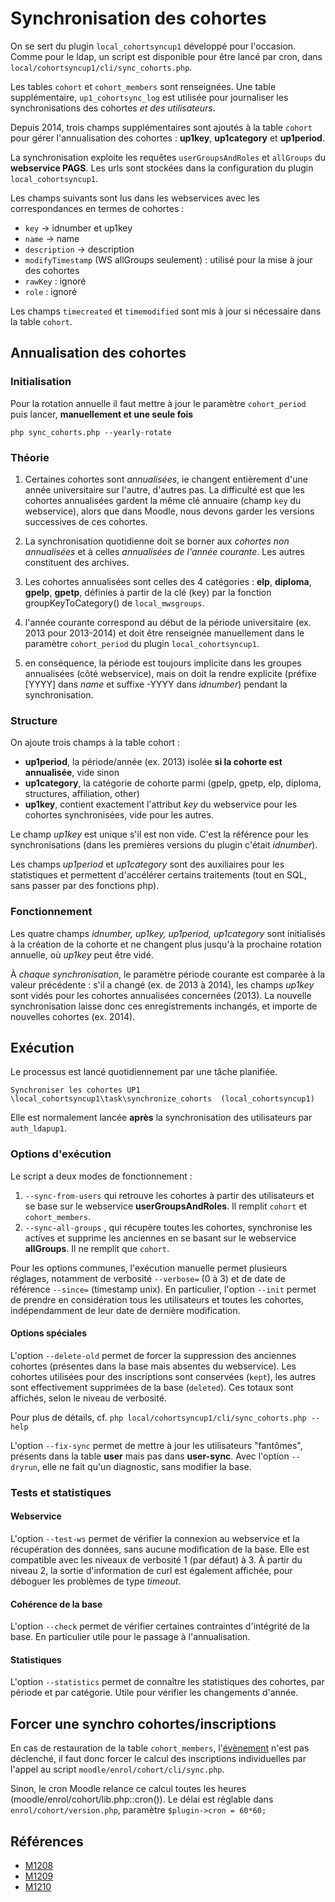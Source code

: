 # Synchronisation des cohortes

On se sert du plugin `local_cohortsyncup1` développé pour l'occasion.
Comme pour le ldap, un script est disponible pour être lancé par cron, dans `local/cohortsyncup1/cli/sync_cohorts.php`.

Les tables `cohort` et `cohort_members` sont renseignées.
Une table supplémentaire, `up1_cohortsync_log` est utilisée pour journaliser les synchronisations des cohortes *et des utilisateurs*.

Depuis 2014, trois champs supplémentaires sont ajoutés à la table `cohort`
pour gérer l'annualisation des cohortes : **up1key**, **up1category** et **up1period**.

La synchronisation exploite les requêtes `userGroupsAndRoles` et `allGroups` du **webservice PAGS**.
Les urls sont stockées dans la configuration du plugin `local_cohortsyncup1`.

Les champs suivants sont lus dans les webservices avec les correspondances en termes de cohortes :

*  `key` -> idnumber et up1key
*  `name` -> name
*  `description` -> description
*  `modifyTimestamp` (WS allGroups seulement) : utilisé pour la mise à jour des cohortes
*  `rawKey` : ignoré
*  `role` : ignoré

Les champs `timecreated` et `timemodified` sont mis à jour si nécessaire dans la table `cohort`.


## Annualisation des cohortes

### Initialisation

Pour la rotation annuelle il faut mettre à jour le paramètre `cohort_period` puis lancer, **manuellement et une seule fois**

```
php sync_cohorts.php --yearly-rotate
```

### Théorie

1) Certaines cohortes sont *annualisées*, ie changent entièrement d'une année universitaire sur l'autre, d'autres pas.
La difficulté est que les cohortes annualisées gardent la même clé annuaire (champ `key` du webservice),
alors que dans Moodle, nous devons garder les versions successives de ces cohortes.

2) La synchronisation quotidienne doit se borner aux *cohortes non annualisées* et à celles *annualisées de l'année courante*.
Les autres constituent des archives.

3) Les cohortes annualisées sont celles des 4 catégories : **elp**, **diploma**, **gpelp**, **gpetp**,
définies à partir de la clé (key) par la fonction groupKeyToCategory() de `local_mwsgroups`.

4) l'année courante correspond au début de la période universitaire (ex. 2013 pour 2013-2014)
et doit être renseignée manuellement dans le paramètre `cohort_period` du plugin `local_cohortsyncup1`.

5) en conséquence, la période est toujours implicite dans les groupes annualisées (côté webservice),
mais on doit la rendre explicite (préfixe [YYYY] dans *name* et suffixe -YYYY dans *idnumber*) pendant la synchronisation.

### Structure

On ajoute trois champs à la table cohort :

   * **up1period**, la période/année (ex. 2013) isolée **si la cohorte est annualisée**, vide sinon
   * **up1category**, la catégorie de cohorte parmi (gpelp, gpetp, elp, diploma, structures, affiliation, other)
   * **up1key**, contient exactement l'attribut *key* du webservice pour les cohortes synchronisées, vide pour les autres.

Le champ *up1key* est unique s'il est non vide. C'est la référence pour les synchronisations 
(dans les premières versions du plugin c'était *idnumber*). 

Les champs *up1period* et *up1category* sont des auxiliaires pour les statistiques
et permettent d'accélérer certains traitements (tout en SQL, sans passer par des fonctions php).


### Fonctionnement

Les quatre champs *idnumber, up1key, up1period, up1category* sont initialisés à la création de la cohorte
et ne changent plus jusqu'à la prochaine rotation annuelle, où *up1key* peut être vidé.

À *chaque synchronisation*, le paramètre période courante est comparée à la valeur précédente :
s'il a changé (ex. de 2013 à 2014), les champs *up1key* sont vidés pour les cohortes annualisées concernées (2013).
La nouvelle synchronisation laisse donc ces enregistrements inchangés, et importe de nouvelles cohortes (ex. 2014).

## Exécution

Le processus est lancé quotidiennement par une tâche planifiée.

```
Synchroniser les cohortes UP1  \local_cohortsyncup1\task\synchronize_cohorts  (local_cohortsyncup1)
```

Elle est normalement lancée **après** la synchronisation des utilisateurs par `auth_ldapup1`.


### Options d'exécution

Le script a deux modes de fonctionnement :

1.  `--sync-from-users` qui retrouve les cohortes à partir des utilisateurs et se base sur le webservice **userGroupsAndRoles**.
Il remplit `cohort` et `cohort_members`.
2.  `--sync-all-groups` , qui récupère toutes les cohortes, synchronise les actives et supprime les anciennes
en se basant sur le webservice **allGroups**. Il ne remplit que `cohort`.

Pour les options communes, l'exécution manuelle permet plusieurs réglages,
notamment de verbosité `--verbose=` (0 à 3) et de date de référence `--since=` (timestamp unix).
En particulier, l'option `--init` permet de prendre en considération tous les utilisateurs et toutes les cohortes,
indépendamment de leur date de dernière modification.

#### Options spéciales

L'option `--delete-old` permet de forcer la suppression des anciennes cohortes (présentes dans la base mais absentes du webservice).
Les cohortes utilisées pour des inscriptions sont conservées (`kept`), les autres sont effectivement supprimées de la base (`deleted`).
Ces totaux sont affichés, selon le niveau de verbosité.

Pour plus de détails, cf. ``php local/cohortsyncup1/cli/sync_cohorts.php --help``

L'option `--fix-sync` permet de mettre à jour les utilisateurs "fantômes", présents dans la table **user** mais pas dans **user-sync**.
Avec l'option `--dryrun`, elle ne fait qu'un diagnostic, sans modifier la base.


### Tests et statistiques

#### Webservice

L'option `--test-ws` permet de vérifier la connexion au webservice et la récupération des données, sans aucune modification de la base.
Elle est compatible avec les niveaux de verbosité 1 (par défaut) à 3.
À partir du niveau 2, la sortie d'information de curl est également affichée, pour déboguer les problèmes de type *timeout*.

#### Cohérence de la base

L'option `--check` permet de vérifier certaines contraintes d'intégrité de la base.
En particulier utile pour le passage à l'annualisation.

#### Statistiques

L'option `--statistics` permet de connaître les statistiques des cohortes, par période et par catégorie.
Utile pour vérifier les changements d'année.

## Forcer une synchro cohortes/inscriptions

En cas de restauration de la table `cohort_members`, l'[évènement](http://docs.moodle.org/dev/Events_API#Cohorts) n'est pas déclenché,
il faut donc forcer le calcul des inscriptions individuelles par l'appel au script `moodle/enrol/cohort/cli/sync.php`.

Sinon, le cron Moodle relance ce calcul toutes les heures (moodle/enrol/cohort/lib.php::cron()).
Le délai est réglable dans `enrol/cohort/version.php`, paramètre `$plugin->cron = 60*60;`


## Références

* [M1208](http://tickets.silecs.info/mantis/view.php?id=1208) 
* [M1209](http://tickets.silecs.info/mantis/view.php?id=1209) 
* [M1210](http://tickets.silecs.info/mantis/view.php?id=1210)

